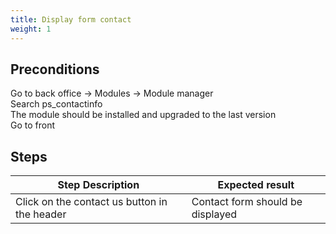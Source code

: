 ```yaml
---
title: Display form contact
weight: 1
---
```


## Preconditions

Go to back office -> Modules -> Module manager\
Search ps_contactinfo\
The module should be installed and upgraded to the last version\
Go to front
## Steps
| Step Description | Expected result |
| ----- | ----- |
| Click on the contact us button in the header | Contact form should be displayed |
